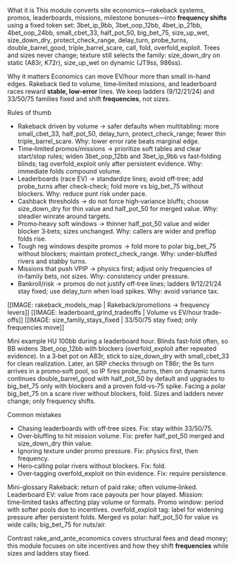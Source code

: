 What it is
This module converts site economics—rakeback systems, promos, leaderboards, missions, milestone bonuses—into **frequency shifts** using a fixed token set: 3bet_ip_9bb, 3bet_oop_12bb, 4bet_ip_21bb, 4bet_oop_24bb, small_cbet_33, half_pot_50, big_bet_75, size_up_wet, size_down_dry, protect_check_range, delay_turn, probe_turns, double_barrel_good, triple_barrel_scare, call, fold, overfold_exploit. Trees and sizes never change; texture still selects the family: size_down_dry on static (A83r, K72r), size_up_wet on dynamic (JT9ss, 986ss).

Why it matters
Economics can move EV/hour more than small in-hand edges. Rakeback tied to volume, time‑limited missions, and leaderboard races reward **stable, low‑error** lines. We keep ladders (9/12/21/24) and 33/50/75 families fixed and shift **frequencies**, not sizes.

Rules of thumb

* Rakeback driven by volume → safer defaults when multitabling: more small_cbet_33, half_pot_50, delay_turn, protect_check_range; fewer thin triple_barrel_scare. Why: lower error rate beats marginal edge.
* Time‑limited promos/missions → prioritize soft tables and clear start/stop rules; widen 3bet_oop_12bb and 3bet_ip_9bb vs fast‑folding blinds; tag overfold_exploit only after persistent evidence. Why: immediate folds compound volume.
* Leaderboards (race EV) → standardize lines; avoid off‑tree; add probe_turns after check‑check; fold more vs big_bet_75 without blockers. Why: reduce punt risk under pace.
* Cashback thresholds → do not force high‑variance bluffs; choose size_down_dry for thin value and half_pot_50 for merged value. Why: steadier winrate around targets.
* Promo‑heavy soft windows → thinner half_pot_50 value and wider blocker 3‑bets; sizes unchanged. Why: callers are wider and preflop folds rise.
* Tough reg windows despite promos → fold more to polar big_bet_75 without blockers; maintain protect_check_range. Why: under‑bluffed rivers and stabby turns.
* Missions that push VPIP → physics first; adjust only frequencies of in‑family bets, not sizes. Why: consistency under pressure.
* Bankroll/risk → promos do not justify off‑tree lines; ladders 9/12/21/24 stay fixed; use delay_turn when load spikes. Why: avoid variance tax.

[[IMAGE: rakeback_models_map | Rakeback/promotions -> frequency levers]]
[[IMAGE: leaderboard_grind_tradeoffs | Volume vs EV/hour trade-offs]]
[[IMAGE: size_family_stays_fixed | 33/50/75 stay fixed; only frequencies move]]

Mini example
HU 100bb during a leaderboard hour. Blinds fast‑fold often, so BB widens 3bet_oop_12bb with blockers (overfold_exploit after repeated evidence). In a 3‑bet pot on A83r, stick to size_down_dry with small_cbet_33 for clean realization. Later, an SRP checks through on T86r; the 9s turn arrives in a promo‑soft pool, so IP fires probe_turns, then on dynamic turns continues double_barrel_good with half_pot_50 by default and upgrades to big_bet_75 only with blockers and a proven fold‑vs‑75 spike. Facing a polar big_bet_75 on a scare river without blockers, fold. Sizes and ladders never change; only frequency shifts.

Common mistakes

* Chasing leaderboards with off‑tree sizes. Fix: stay within 33/50/75.
* Over‑bluffing to hit mission volume. Fix: prefer half_pot_50 merged and size_down_dry thin value.
* Ignoring texture under promo pressure. Fix: physics first, then frequency.
* Hero‑calling polar rivers without blockers. Fix: fold.
* Over‑tagging overfold_exploit on thin evidence. Fix: require persistence.

Mini-glossary
Rakeback: return of paid rake; often volume‑linked.
Leaderboard EV: value from race payouts per hour played.
Mission: time‑limited tasks affecting play volume or formats.
Promo window: period with softer pools due to incentives.
overfold_exploit tag: label for widening pressure after persistent folds.
Merged vs polar: half_pot_50 for value vs wide calls; big_bet_75 for nuts/air.

Contrast
rake_and_ante_economics covers structural fees and dead money; this module focuses on site incentives and how they shift **frequencies** while sizes and ladders stay fixed.
